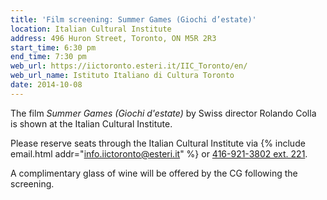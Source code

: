 ```yaml
---
title: 'Film screening: Summer Games (Giochi d’estate)'
location: Italian Cultural Institute
address: 496 Huron Street, Toronto, ON M5R 2R3
start_time: 6:30 pm
end_time: 7:30 pm
web_url: https://iictoronto.esteri.it/IIC_Toronto/en/
web_url_name: Istituto Italiano di Cultura Toronto
date: 2014-10-08
---
```


The film *Summer Games (Giochi d'estate)* by Swiss director Rolando Colla is
shown at the Italian Cultural Institute.

Please reserve seats through the Italian Cultural Institute via {% include
email.html addr="info.iictoronto@esteri.it" %} or [416-921-3802 ext.
221][phone].

A complimentary glass of wine will be offered by the CG following the
screening.

[phone]: <tel:416-921-3802;ext=221>
